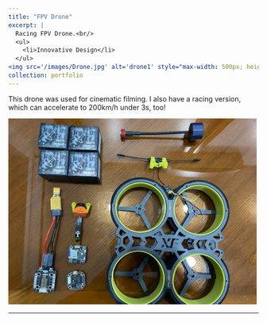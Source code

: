 ```yaml
---
title: "FPV Drone"
excerpt: |
  Racing FPV Drone.<br/>
  <ul>
    <li>Innovative Design</li>
  </ul>
<img src='/images/Drone.jpg' alt='drone1' style="max-width: 500px; height: auto;">
collection: portfolio
---
```

This drone was used for cinematic filming. I also have a racing version, which can accelerate to 200km/h under 3s, too!

<img src='/images/Drone.jpg' alt='drone1' style="max-width: 500px; height: auto;">
  
---

